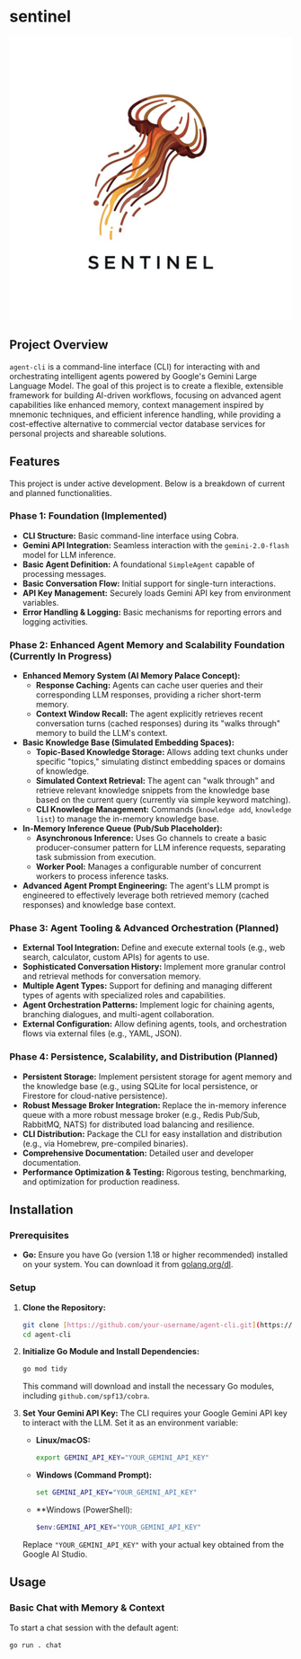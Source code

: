 # sentinel

![Sentinel Logo](logo-sentinel.png)

## Project Overview

`agent-cli` is a command-line interface (CLI) for interacting with and orchestrating intelligent agents powered by Google's Gemini Large Language Model. The goal of this project is to create a flexible, extensible framework for building AI-driven workflows, focusing on advanced agent capabilities like enhanced memory, context management inspired by mnemonic techniques, and efficient inference handling, while providing a cost-effective alternative to commercial vector database services for personal projects and shareable solutions.

## Features

This project is under active development. Below is a breakdown of current and planned functionalities.

### Phase 1: Foundation (Implemented)

* **CLI Structure:** Basic command-line interface using Cobra.
* **Gemini API Integration:** Seamless interaction with the `gemini-2.0-flash` model for LLM inference.
* **Basic Agent Definition:** A foundational `SimpleAgent` capable of processing messages.
* **Basic Conversation Flow:** Initial support for single-turn interactions.
* **API Key Management:** Securely loads Gemini API key from environment variables.
* **Error Handling & Logging:** Basic mechanisms for reporting errors and logging activities.

### Phase 2: Enhanced Agent Memory and Scalability Foundation (Currently In Progress)

* **Enhanced Memory System (AI Memory Palace Concept):**
    * **Response Caching:** Agents can cache user queries and their corresponding LLM responses, providing a richer short-term memory.
    * **Context Window Recall:** The agent explicitly retrieves recent conversation turns (cached responses) during its "walks through" memory to build the LLM's context.
* **Basic Knowledge Base (Simulated Embedding Spaces):**
    * **Topic-Based Knowledge Storage:** Allows adding text chunks under specific "topics," simulating distinct embedding spaces or domains of knowledge.
    * **Simulated Context Retrieval:** The agent can "walk through" and retrieve relevant knowledge snippets from the knowledge base based on the current query (currently via simple keyword matching).
    * **CLI Knowledge Management:** Commands (`knowledge add`, `knowledge list`) to manage the in-memory knowledge base.
* **In-Memory Inference Queue (Pub/Sub Placeholder):**
    * **Asynchronous Inference:** Uses Go channels to create a basic producer-consumer pattern for LLM inference requests, separating task submission from execution.
    * **Worker Pool:** Manages a configurable number of concurrent workers to process inference tasks.
* **Advanced Agent Prompt Engineering:** The agent's LLM prompt is engineered to effectively leverage both retrieved memory (cached responses) and knowledge base context.

### Phase 3: Agent Tooling & Advanced Orchestration (Planned)

* **External Tool Integration:** Define and execute external tools (e.g., web search, calculator, custom APIs) for agents to use.
* **Sophisticated Conversation History:** Implement more granular control and retrieval methods for conversation memory.
* **Multiple Agent Types:** Support for defining and managing different types of agents with specialized roles and capabilities.
* **Agent Orchestration Patterns:** Implement logic for chaining agents, branching dialogues, and multi-agent collaboration.
* **External Configuration:** Allow defining agents, tools, and orchestration flows via external files (e.g., YAML, JSON).

### Phase 4: Persistence, Scalability, and Distribution (Planned)

* **Persistent Storage:** Implement persistent storage for agent memory and the knowledge base (e.g., using SQLite for local persistence, or Firestore for cloud-native persistence).
* **Robust Message Broker Integration:** Replace the in-memory inference queue with a more robust message broker (e.g., Redis Pub/Sub, RabbitMQ, NATS) for distributed load balancing and resilience.
* **CLI Distribution:** Package the CLI for easy installation and distribution (e.g., via Homebrew, pre-compiled binaries).
* **Comprehensive Documentation:** Detailed user and developer documentation.
* **Performance Optimization & Testing:** Rigorous testing, benchmarking, and optimization for production readiness.

## Installation

### Prerequisites

* **Go:** Ensure you have Go (version 1.18 or higher recommended) installed on your system. You can download it from [golang.org/dl](https://golang.org/dl/).

### Setup

1.  **Clone the Repository:**
    ```bash
    git clone [https://github.com/your-username/agent-cli.git](https://github.com/your-username/agent-cli.git) # Replace with your repo URL
    cd agent-cli
    ```
2.  **Initialize Go Module and Install Dependencies:**
    ```bash
    go mod tidy
    ```
    This command will download and install the necessary Go modules, including `github.com/spf13/cobra`.
3.  **Set Your Gemini API Key:**
    The CLI requires your Google Gemini API key to interact with the LLM. Set it as an environment variable:

    * **Linux/macOS:**
        ```bash
        export GEMINI_API_KEY="YOUR_GEMINI_API_KEY"
        ```
    * **Windows (Command Prompt):**
        ```cmd
        set GEMINI_API_KEY="YOUR_GEMINI_API_KEY"
        ```
    * **Windows (PowerShell):
        ```powershell
        $env:GEMINI_API_KEY="YOUR_GEMINI_API_KEY"
        ```
    Replace `"YOUR_GEMINI_API_KEY"` with your actual key obtained from the Google AI Studio.

## Usage

### Basic Chat with Memory & Context

To start a chat session with the default agent:

```bash
go run . chat
